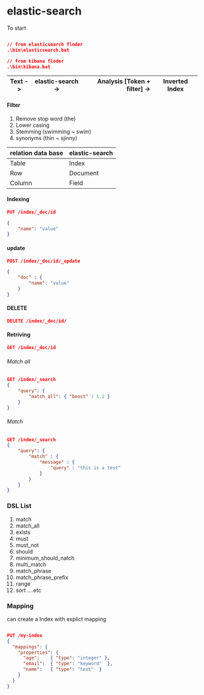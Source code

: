 # elastic-search

To start 

```json

// from elasticsearch floder
.\bin\elasticsearch.bat

// from kibana floder
.\bin\kibana.bat

```

| Text   ->     | elastic-search -> | Analysis [Token + filter] -> |Inverted Index|
| ------------- |:-----------------:| --------------------------------:|----------|


#### Filter ####
1. Remove stop word (the)
2. Lower casing
3. Stemming (swimming ~ swim)
4. synonyms (thin ~ sjinny)

relation data base  | elastic-search |
----------| -------------|
Table       | Index      | 
Row      | Document    | 
Column   | Field        |

#### Indexing ####

```json
PUT /index/_doc/id

{
    "name": "value"
}
```

#### update ####

```json
POST /index/_doc/id/_update

{
    "doc" : {
        "name": "value"
    }
}
```

#### DELETE ####

```json
DELETE /index/_doc/id/
```

#### Retriving ####

```json
GET /index/_doc/id

```

###### Match all ######

```json
GET /index/_search
{
    "query": {
        "match_all": { "boost" : 1.2 }
    }
}
```
###### Match ######

```json
GET /index/_search
{
    "query": {
        "match" : {
            "message" : {
                "query" : "this is a test"
            }
        }
    }
}
```

### DSL List ###

1. match
2. match_all
3. exists
4. must
5. must_not
6. should
7. minimum_should_natch
8. multi_match
9. match_phrase
10. match_phrase_prefix
11. range 
12. sort ....etc

### Mapping ###

can create a Index with explict mapping

```json

PUT /my-index
{
  "mappings": {
    "properties": {
      "age":    { "type": "integer" },  
      "email":  { "type": "keyword"  }, 
      "name":   { "type": "text"  }     
    }
  }
}
```


